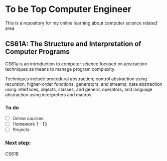 # To be Top Computer Engineer

This is a repository for my online learning about computer science related area

## CS61A: The Structure and Interpretation of Computer Programs

CS61a is an introduction to computer science focused on abstraction techniques as means to manage program complexity. 

Techniques include procedural abstraction; control abstraction using recursion, higher-order functions, generators, and streams; data abstraction using interfaces, objects, classes, and generic operators; and language abstraction using interpreters and macros. 

### To do

- [ ] Online courses
- [ ] Homework 1 - 13
- [ ] Projects

### Next step:

CS61B
